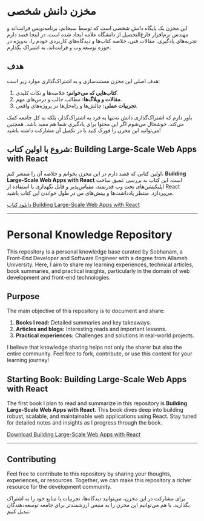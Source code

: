 # مخزن دانش شخصی

این مخزن یک پایگاه دانش شخصی است که توسط سبحانم، برنامه‌نویس فرانت‌اند و مهندس نرم‌افزار فارغ‌التحصیل از دانشگاه علامه ایجاد شده است. در اینجا قصد دارم تجربه‌های یادگیری، مقالات فنی، خلاصه کتاب‌ها و دیدگاه‌های کاربردی خودم را، به‌ویژه در حوزه توسعه وب و فرانت‌اند، به اشتراک بگذارم.

## هدف

هدف اصلی این مخزن مستندسازی و به اشتراک‌گذاری موارد زیر است:  
1. **کتاب‌هایی که می‌خوانم:** خلاصه‌ها و نکات کلیدی.  
2. **مقالات و وبلاگ‌ها:** مطالب جالب و درس‌های مهم.  
3. **تجربیات عملی:** چالش‌ها و راه‌حل‌ها در پروژه‌های واقعی.

باور دارم که اشتراک‌گذاری دانش نه‌تنها به فرد به اشتراک‌گذار، بلکه به کل جامعه کمک می‌کند. خوشحال می‌شوم اگر این محتوا برای یادگیری شما هم مفید باشد. همچنین می‌توانید این مخزن را فورک کنید یا در تکمیل آن مشارکت داشته باشید!

## شروع با اولین کتاب: Building Large-Scale Web Apps with React

اولین کتابی که قصد دارم در این مخزن بخوانم و خلاصه آن را منتشر کنم، **Building Large-Scale Web Apps with React** است. این کتاب به بررسی عمیق ساخت اپلیکیشن‌های تحت وب قدرتمند، مقیاس‌پذیر و قابل نگهداری با استفاده از React می‌پردازد. منتظر یادداشت‌ها و بینش‌های من در طول خواندن این کتاب باشید.

[دانلود کتاب Building Large-Scale Web Apps with React](https://example.com/download/building-large-scale-web-apps-with-react.pdf)

---

# Personal Knowledge Repository

This repository is a personal knowledge base curated by Sobhanam, a Front-End Developer and Software Engineer with a degree from Allameh University. Here, I aim to share my learning experiences, technical articles, book summaries, and practical insights, particularly in the domain of web development and front-end technologies.

## Purpose

The main objective of this repository is to document and share:  
1. **Books I read:** Detailed summaries and key takeaways.  
2. **Articles and blogs:** Interesting reads and important lessons.  
3. **Practical experiences:** Challenges and solutions in real-world projects.

I believe that knowledge sharing helps not only the sharer but also the entire community. Feel free to fork, contribute, or use this content for your learning journey!

## Starting Book: Building Large-Scale Web Apps with React

The first book I plan to read and summarize in this repository is **Building Large-Scale Web Apps with React**. This book dives deep into building robust, scalable, and maintainable web applications using React. Stay tuned for detailed notes and insights as I progress through the book.

[Download Building Large-Scale Web Apps with React](https://example.com/download/building-large-scale-web-apps-with-react.pdf)

---

## Contributing

Feel free to contribute to this repository by sharing your thoughts, experiences, or resources. Together, we can make this repository a richer resource for the development community.

برای مشارکت در این مخزن، می‌توانید دیدگاه‌ها، تجربیات یا منابع خود را به اشتراک بگذارید. با هم می‌توانیم این مخزن را به منبعی ارزشمندتر برای جامعه توسعه‌دهندگان تبدیل کنیم.



